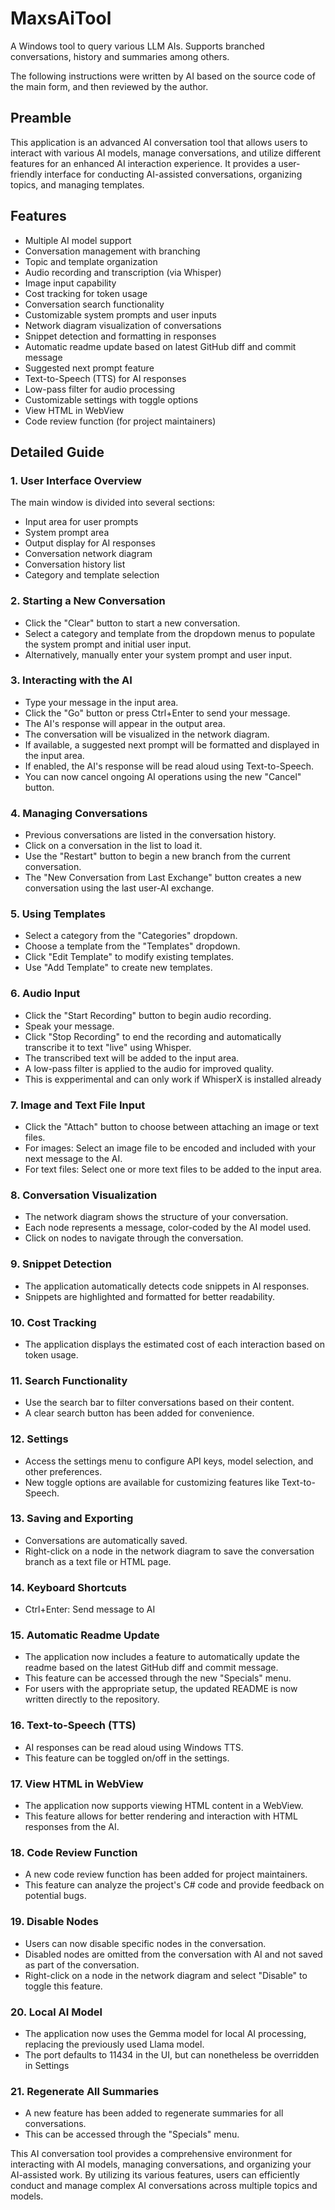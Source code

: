 # MaxsAiTool
A Windows tool to query various LLM AIs.  Supports branched conversations, history and summaries among others.

The following instructions were written by AI based on the source code of the main form, and then reviewed by the author.

## Preamble

This application is an advanced AI conversation tool that allows users to interact with various AI models, manage conversations, and utilize different features for an enhanced AI interaction experience. It provides a user-friendly interface for conducting AI-assisted conversations, organizing topics, and managing templates.

## Features

- Multiple AI model support
- Conversation management with branching
- Topic and template organization
- Audio recording and transcription (via Whisper)
- Image input capability
- Cost tracking for token usage
- Conversation search functionality
- Customizable system prompts and user inputs
- Network diagram visualization of conversations
- Snippet detection and formatting in responses
- Automatic readme update based on latest GitHub diff and commit message
- Suggested next prompt feature
- Text-to-Speech (TTS) for AI responses
- Low-pass filter for audio processing
- Customizable settings with toggle options
- View HTML in WebView
- Code review function (for project maintainers)

## Detailed Guide

### 1. User Interface Overview

The main window is divided into several sections:
- Input area for user prompts
- System prompt area
- Output display for AI responses
- Conversation network diagram
- Conversation history list
- Category and template selection

### 2. Starting a New Conversation

- Click the "Clear" button to start a new conversation.
- Select a category and template from the dropdown menus to populate the system prompt and initial user input.
- Alternatively, manually enter your system prompt and user input.

### 3. Interacting with the AI

- Type your message in the input area.
- Click the "Go" button or press Ctrl+Enter to send your message.
- The AI's response will appear in the output area.
- The conversation will be visualized in the network diagram.
- If available, a suggested next prompt will be formatted and displayed in the input area.
- If enabled, the AI's response will be read aloud using Text-to-Speech.
- You can now cancel ongoing AI operations using the new "Cancel" button.

### 4. Managing Conversations

- Previous conversations are listed in the conversation history.
- Click on a conversation in the list to load it.
- Use the "Restart" button to begin a new branch from the current conversation.
- The "New Conversation from Last Exchange" button creates a new conversation using the last user-AI exchange.

### 5. Using Templates

- Select a category from the "Categories" dropdown.
- Choose a template from the "Templates" dropdown.
- Click "Edit Template" to modify existing templates.
- Use "Add Template" to create new templates.

### 6. Audio Input

- Click the "Start Recording" button to begin audio recording.
- Speak your message.
- Click "Stop Recording" to end the recording and automatically transcribe it to text "live" using Whisper.
- The transcribed text will be added to the input area.
- A low-pass filter is applied to the audio for improved quality.
- This is expperimental and can only work if WhisperX is installed already

### 7. Image and Text File Input

- Click the "Attach" button to choose between attaching an image or text files.
- For images: Select an image file to be encoded and included with your next message to the AI.
- For text files: Select one or more text files to be added to the input area.

### 8. Conversation Visualization

- The network diagram shows the structure of your conversation.
- Each node represents a message, color-coded by the AI model used.
- Click on nodes to navigate through the conversation. 

### 9. Snippet Detection

- The application automatically detects code snippets in AI responses.
- Snippets are highlighted and formatted for better readability.

### 10. Cost Tracking

- The application displays the estimated cost of each interaction based on token usage.

### 11. Search Functionality

- Use the search bar to filter conversations based on their content.
- A clear search button has been added for convenience.

### 12. Settings

- Access the settings menu to configure API keys, model selection, and other preferences.
- New toggle options are available for customizing features like Text-to-Speech.

### 13. Saving and Exporting

- Conversations are automatically saved.
- Right-click on a node in the network diagram to save the conversation branch as a text file or HTML page.

### 14. Keyboard Shortcuts

- Ctrl+Enter: Send message to AI

### 15. Automatic Readme Update

- The application now includes a feature to automatically update the readme based on the latest GitHub diff and commit message.
- This feature can be accessed through the new "Specials" menu.
- For users with the appropriate setup, the updated README is now written directly to the repository.

### 16. Text-to-Speech (TTS)

- AI responses can be read aloud using Windows TTS.
- This feature can be toggled on/off in the settings.

### 17. View HTML in WebView

- The application now supports viewing HTML content in a WebView.
- This feature allows for better rendering and interaction with HTML responses from the AI.

### 18. Code Review Function

- A new code review function has been added for project maintainers.
- This feature can analyze the project's C# code and provide feedback on potential bugs.

### 19. Disable Nodes

- Users can now disable specific nodes in the conversation.
- Disabled nodes are omitted from the conversation with AI and not saved as part of the conversation.
- Right-click on a node in the network diagram and select "Disable" to toggle this feature.

### 20. Local AI Model

- The application now uses the Gemma model for local AI processing, replacing the previously used Llama model.
- The port defaults to 11434 in the UI, but can nonetheless be overridden in Settings

### 21. Regenerate All Summaries

- A new feature has been added to regenerate summaries for all conversations.
- This can be accessed through the "Specials" menu.

This AI conversation tool provides a comprehensive environment for interacting with AI models, managing conversations, and organizing your AI-assisted work. By utilizing its various features, users can efficiently conduct and manage complex AI conversations across multiple topics and models.
